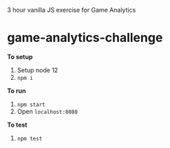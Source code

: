 3 hour vanilla JS exercise for Game Analytics

# game-analytics-challenge

**To setup**
1. Setup node 12
2. `npm i`

**To run**
1. `npm start`
2. Open `localhost:8080`

**To test**
1. `npm test`
